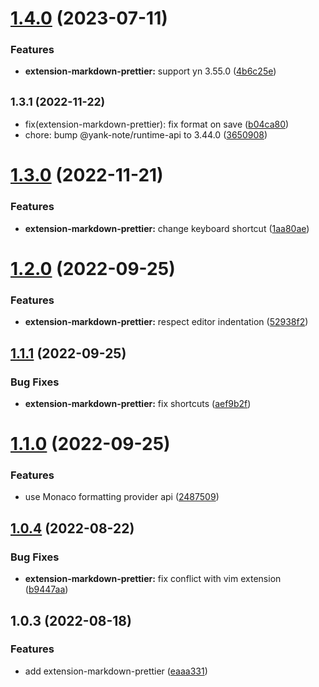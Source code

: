 # [1.4.0](https://github.com/purocean/yank-note-extension/compare/extension-markdown-prettier-1.3.1...extension-markdown-prettier-1.4.0) (2023-07-11)


### Features

* **extension-markdown-prettier:** support yn 3.55.0 ([4b6c25e](https://github.com/purocean/yank-note-extension/commit/4b6c25eb4e2f7a293760a77d840168ca90c13f6a))



## <small>1.3.1 (2022-11-22)</small>

* fix(extension-markdown-prettier): fix format on save ([b04ca80](https://github.com/purocean/yank-note-extension/commit/b04ca80))
* chore: bump @yank-note/runtime-api to 3.44.0 ([3650908](https://github.com/purocean/yank-note-extension/commit/3650908))



# [1.3.0](https://github.com/purocean/yank-note-extension/compare/extension-markdown-prettier-1.2.0...extension-markdown-prettier-1.3.0) (2022-11-21)


### Features

* **extension-markdown-prettier:** change keyboard shortcut ([1aa80ae](https://github.com/purocean/yank-note-extension/commit/1aa80ae0cb661c3142d927c2fee908ac66a40dfe))



# [1.2.0](https://github.com/purocean/yank-note-extension/compare/extension-markdown-prettier-1.1.1...extension-markdown-prettier-1.2.0) (2022-09-25)


### Features

* **extension-markdown-prettier:** respect editor indentation ([52938f2](https://github.com/purocean/yank-note-extension/commit/52938f23db2b1211f87349a513c00d79032dbe29))



## [1.1.1](https://github.com/purocean/yank-note-extension/compare/extension-markdown-prettier-1.1.0...extension-markdown-prettier-1.1.1) (2022-09-25)


### Bug Fixes

* **extension-markdown-prettier:** fix shortcuts ([aef9b2f](https://github.com/purocean/yank-note-extension/commit/aef9b2f8fa8afdfe625a0342481b70ddf7f049e7))



# [1.1.0](https://github.com/purocean/yank-note-extension/compare/extension-markdown-prettier-1.0.4...extension-markdown-prettier-1.1.0) (2022-09-25)


### Features

* use Monaco formatting provider api ([2487509](https://github.com/purocean/yank-note-extension/commit/2487509b3c1c8b66798198b90957b212ce4420aa))



## [1.0.4](https://github.com/purocean/yank-note-extension/compare/extension-markdown-prettier-1.0.3...extension-markdown-prettier-1.0.4) (2022-08-22)


### Bug Fixes

* **extension-markdown-prettier:** fix conflict with vim extension ([b9447aa](https://github.com/purocean/yank-note-extension/commit/b9447aa6a827ecedb5d3ab14e679df8b10753aad))



## 1.0.3 (2022-08-18)


### Features

* add extension-markdown-prettier ([eaaa331](https://github.com/purocean/yank-note-extension/commit/eaaa331cebb973411e0d84afa92e1caeef4992fc))



